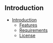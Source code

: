 ## Introduction

- [Introduction]({url}/introduction)
	- [Features]({url}/introduction#features)
	- [Requirements]({url}/introduction#requirements)
	- [License]({url}/introduction#license)
